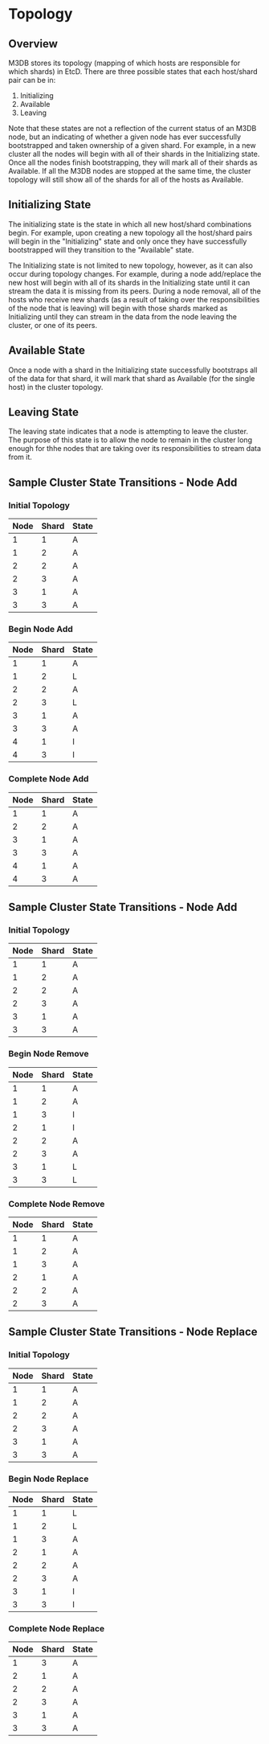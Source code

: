 # Topology

## Overview

M3DB stores its topology (mapping of which hosts are responsible for which shards) in EtcD. There are three possible states that each host/shard pair can be in:

1. Initializing
2. Available
3. Leaving

Note that these states are not a reflection of the current status of an M3DB node, but an indicating of whether a given node has ever successfully bootstrapped and taken ownership of a given shard. For example, in a new cluster all the nodes will begin with all of their shards in the Initializing state. Once all the nodes finish bootstrapping, they will mark all of their shards as Available. If all the M3DB nodes are stopped at the same time, the cluster topology will still show all of the shards for all of the hosts as Available.

## Initializing State

The initializing state is the state in which all new host/shard combinations begin. For example, upon creating a new topology all the host/shard pairs will begin in the "Initializing" state and only once they have successfully bootstrapped will they transition to the "Available" state.

The Initializing state is not limited to new topology, however, as it can also occur during topology changes. For example, during a node add/replace the new host will begin with all of its shards in the Initializing state until it can stream the data it is missing from its peers. During a node removal, all of the hosts who receive new shards (as a result of taking over the responsibilities of the node that is leaving) will begin with those shards marked as Initializing until they can stream in the data from the node leaving the cluster, or one of its peers.

## Available State

Once a node with a shard in the Initializing state successfully bootstraps all of the data for that shard, it will mark that shard as Available (for the single host) in the cluster topology.

## Leaving State

The leaving state indicates that a node is attempting to leave the cluster. The purpose of this state is to allow the node to remain in the cluster long enough for thhe nodes that are taking over its responsibilities to stream data from it.


## Sample Cluster State Transitions - Node Add

### Initial Topology

| Node | Shard | State |
|------|-------|-------|
|  1   |   1   |   A   |
|  1   |   2   |   A   |
|  2   |   2   |   A   |
|  2   |   3   |   A   |
|  3   |   1   |   A   |
|  3   |   3   |   A   |

### Begin Node Add

| Node | Shard | State |
|------|-------|-------|
|  1   |   1   |   A   |
|  1   |   2   |   L   |
|  2   |   2   |   A   |
|  2   |   3   |   L   |
|  3   |   1   |   A   |
|  3   |   3   |   A   |
|  4   |   1   |   I   |
|  4   |   3   |   I   |

### Complete Node Add

| Node | Shard | State |
|------|-------|-------|
|  1   |   1   |   A   |
|  2   |   2   |   A   |
|  3   |   1   |   A   |
|  3   |   3   |   A   |
|  4   |   1   |   A   |
|  4   |   3   |   A   |

## Sample Cluster State Transitions - Node Add

### Initial Topology

| Node | Shard | State |
|------|-------|-------|
|  1   |   1   |   A   |
|  1   |   2   |   A   |
|  2   |   2   |   A   |
|  2   |   3   |   A   |
|  3   |   1   |   A   |
|  3   |   3   |   A   |

### Begin Node Remove

| Node | Shard | State |
|------|-------|-------|
|  1   |   1   |   A   |
|  1   |   2   |   A   |
|  1   |   3   |   I   |
|  2   |   1   |   I   |
|  2   |   2   |   A   |
|  2   |   3   |   A   |
|  3   |   1   |   L   |
|  3   |   3   |   L   |

### Complete Node Remove

| Node | Shard | State |
|------|-------|-------|
|  1   |   1   |   A   |
|  1   |   2   |   A   |
|  1   |   3   |   A   |
|  2   |   1   |   A   |
|  2   |   2   |   A   |
|  2   |   3   |   A   |

## Sample Cluster State Transitions - Node Replace

### Initial Topology

| Node | Shard | State |
|------|-------|-------|
|  1   |   1   |   A   |
|  1   |   2   |   A   |
|  2   |   2   |   A   |
|  2   |   3   |   A   |
|  3   |   1   |   A   |
|  3   |   3   |   A   |

### Begin Node Replace

| Node | Shard | State |
|------|-------|-------|
|  1   |   1   |   L   |
|  1   |   2   |   L   |
|  1   |   3   |   A   |
|  2   |   1   |   A   |
|  2   |   2   |   A   |
|  2   |   3   |   A   |
|  3   |   1   |   I   |
|  3   |   3   |   I   |

### Complete Node Replace

| Node | Shard | State |
|------|-------|-------|
|  1   |   3   |   A   |
|  2   |   1   |   A   |
|  2   |   2   |   A   |
|  2   |   3   |   A   |
|  3   |   1   |   A   |
|  3   |   3   |   A   |